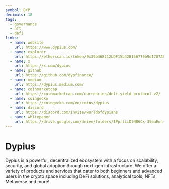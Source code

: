```yaml
---
symbol: DYP
decimals: 18
tags:
  - governance
  - nft
  - defi
links:
  - name: website
    url: https://www.dypius.com/
  - name: explorer
    url: https://etherscan.io/token/0x39b46B212bDF15b42B166779b9d1787A68b9D0c3
  - name: x
    url: https://x.com/dypius
  - name: github
    url: https://github.com/dypfinance/
  - name: medium
    url: https://dypius.medium.com/
  - name: coinmarketcap
    url: https://coinmarketcap.com/currencies/defi-yield-protocol-v2/
  - name: coingecko
    url: https://coingecko.com/en/coins/dypius
  - name: discord
    url: https://discord.com/invite/worldofdypians
  - name: whitepaper
    url: https://drive.google.com/drive/folders/1PprliiDlNB6Cx-35eaEun-gmjk0-a1O4
---
```


# Dypius

Dypius is a powerful, decentralized ecosystem with a focus on scalability, security, and global adoption through next-gen infrastructure. We offer a variety of products and services that cater to both beginners and advanced users in the crypto space including DeFi solutions, analytical tools, NFTs, Metaverse and more!
